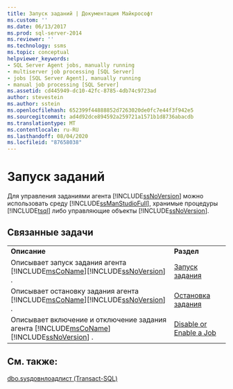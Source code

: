```yaml
---
title: Запуск заданий | Документация Майкрософт
ms.custom: ''
ms.date: 06/13/2017
ms.prod: sql-server-2014
ms.reviewer: ''
ms.technology: ssms
ms.topic: conceptual
helpviewer_keywords:
- SQL Server Agent jobs, manually running
- multiserver job processing [SQL Server]
- jobs [SQL Server Agent], manually running
- manual job processing [SQL Server]
ms.assetid: cd445949-dc10-42fc-8785-4db74c9723ad
author: stevestein
ms.author: sstein
ms.openlocfilehash: 652399f44888852d7263020de0fc7e44f3f942e5
ms.sourcegitcommit: ad4d92dce894592a259721a1571b1d8736abacdb
ms.translationtype: MT
ms.contentlocale: ru-RU
ms.lasthandoff: 08/04/2020
ms.locfileid: "87658038"
---
```

# <a name="run-jobs"></a>Запуск заданий
  Для управления заданиями агента [!INCLUDE[ssNoVersion](../../includes/ssnoversion-md.md)] можно использовать среду [!INCLUDE[ssManStudioFull](../../includes/ssmanstudiofull-md.md)], хранимые процедуры [!INCLUDE[tsql](../../includes/tsql-md.md)] либо управляющие объекты [!INCLUDE[ssNoVersion](../../includes/ssnoversion-md.md)].  
  
## <a name="related-tasks"></a>Связанные задачи  
  
|||  
|-|-|  
|**Описание**|**Раздел**|  
|Описывает запуск задания агента [!INCLUDE[msCoName](../../includes/msconame-md.md)][!INCLUDE[ssNoVersion](../../includes/ssnoversion-md.md)] .|[Запуск задания](start-a-job.md)|  
|Описывает остановку задания агента [!INCLUDE[msCoName](../../includes/msconame-md.md)][!INCLUDE[ssNoVersion](../../includes/ssnoversion-md.md)] .|[Остановка задания](stop-a-job.md)|  
|Описывает включение и отключение задания агента [!INCLUDE[msCoName](../../includes/msconame-md.md)][!INCLUDE[ssNoVersion](../../includes/ssnoversion-md.md)] .|[Disable or Enable a Job](disable-or-enable-a-job.md)|  
  
## <a name="see-also"></a>См. также:  
 [dbo.sysдовнлоадлист &#40;Transact-SQL&#41;](/sql/relational-databases/system-tables/dbo-sysdownloadlist-transact-sql)  
  
  
